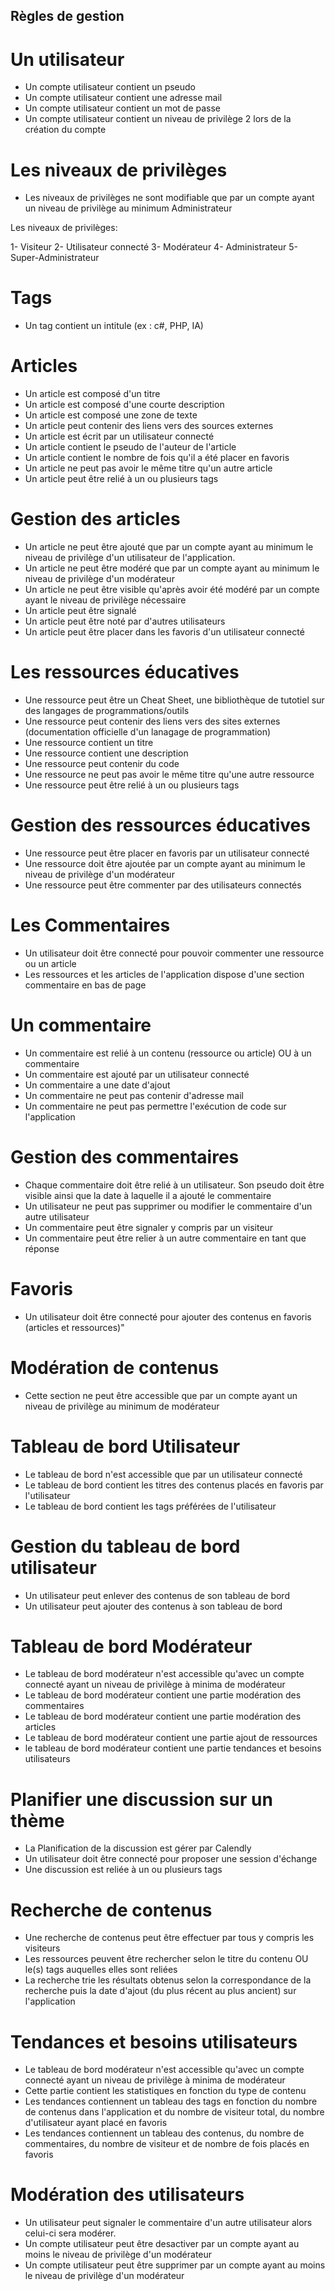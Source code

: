
## Règles de gestion



# Un utilisateur 

- Un compte utilisateur contient un pseudo 
- Un compte utilisateur contient une adresse mail
- Un compte utilisateur contient un mot de passe
- Un compte utilisateur contient un niveau de privilège 2 lors de la création du compte

# Les niveaux de privilèges 

- Les niveaux de privilèges ne sont modifiable que par un compte ayant un niveau de privilège au minimum Administrateur 

Les niveaux de privilèges:

1- Visiteur
2- Utilisateur connecté 
3- Modérateur
4- Administrateur
5- Super-Administrateur

# Tags 

- Un tag contient un intitule (ex : c#, PHP, IA)

# Articles 

- Un article est composé d'un titre
- Un article est composé d'une courte description
- Un article est composé une zone de texte
- Un article peut contenir des liens vers des sources externes
- Un article est écrit par un utilisateur connecté 
- Un article contient le pseudo de l'auteur de l'article
- Un article contient le nombre de fois qu'il a été placer en favoris 
- Un article ne peut pas avoir le même titre qu'un autre article
- Un article peut être relié à un ou plusieurs tags 

# Gestion des articles

- Un article ne peut être ajouté que par un compte ayant au minimum le niveau de privilège d'un utilisateur de l'application.
- Un article ne peut être modéré que par un compte ayant au minimum le niveau de privilège d'un modérateur
- Un article ne peut être visible qu'après avoir été modéré par un compte ayant le niveau de privilège nécessaire 
- Un article peut être signalé
- Un article peut être noté par d'autres utilisateurs 
- Un article peut être placer dans les favoris d'un utilisateur connecté

# Les ressources éducatives 

- Une ressource peut être un Cheat Sheet, une bibliothèque de tutotiel sur des langages de programmations/outils
- Une ressource peut contenir des liens vers des sites externes (documentation officielle d'un lanagage de programmation)
- Une ressource contient un titre 
- Une ressource contient une description 
- Une ressource peut contenir du code 
- Une ressource ne peut pas avoir le même titre qu'une autre ressource 
- Une ressource peut être relié à un ou plusieurs tags 

# Gestion des ressources éducatives 

- Une ressource peut être placer en favoris par un utilisateur connecté
- Une ressource doit être ajoutée par un compte ayant au minimum le niveau de privilège d'un modérateur
- Une ressource peut être commenter par des utilisateurs connectés 

# Les Commentaires 

- Un utilisateur doit être connecté pour pouvoir commenter une ressource ou un article
- Les ressources et les articles de l'application dispose d'une section commentaire en bas de page 

# Un commentaire

- Un commentaire est relié à un contenu (ressource ou article) OU à un commentaire
- Un commentaire est ajouté par un utilisateur connecté 
- Un commentaire a une date d'ajout 
- Un commentaire ne peut pas contenir d'adresse mail  
- Un commentaire ne peut pas permettre l'exécution de code sur l'application

# Gestion des commentaires

- Chaque commentaire doit être relié à un utilisateur. Son pseudo doit être visible ainsi que la date à laquelle il a ajouté le commentaire 
- Un utilisateur ne peut pas supprimer ou modifier le commentaire d'un autre utilisateur 
- Un commentaire peut être signaler y compris par un visiteur 
- Un commentaire peut être relier à un autre commentaire en tant que réponse 

# Favoris 

- Un utilisateur doit être connecté pour ajouter des contenus en favoris (articles et ressources)"

# Modération de contenus

- Cette section ne peut être accessible que par un compte ayant un niveau de privilège au minimum de modérateur

# Tableau de bord Utilisateur

- Le tableau de bord n'est accessible que par un utilisateur connecté 
- Le tableau de bord contient les titres des contenus placés en favoris par l'utilisateur 
- Le tableau de bord contient les tags préférées de l'utilisateur 

# Gestion du tableau de bord utilisateur

- Un utilisateur peut enlever des contenus de son tableau de bord 
- Un utilisateur peut ajouter des contenus à son tableau de bord

# Tableau de bord Modérateur 

- Le tableau de bord modérateur n'est accessible qu'avec un compte connecté ayant un niveau de privilège à minima de modérateur 
- Le tableau de bord modérateur contient une partie modération des commentaires 
- Le tableau de bord modérateur contient une partie modération des articles
- Le tableau de bord modérateur contient une partie ajout de ressources
- le tableau de bord modérateur contient une partie tendances et besoins utilisateurs 

# Planifier une discussion sur un thème 

- La Planification de la discussion est gérer par Calendly 
- Un utilisateur doit être connecté pour proposer une session d'échange 
- Une discussion est reliée à un ou plusieurs tags 

# Recherche de contenus

- Une recherche de contenus peut être effectuer par tous y compris les visiteurs 
- Les ressources peuvent être rechercher selon le titre du contenu OU le(s) tags auquelles elles sont reliées
- La recherche trie les résultats obtenus selon la correspondance de la recherche puis la date d'ajout (du plus récent au plus ancient) sur l'application

# Tendances et besoins utilisateurs 

- Le tableau de bord modérateur n'est accessible qu'avec un compte connecté ayant un niveau de privilège à minima de modérateur 
- Cette partie contient les statistiques en fonction du type de contenu 
- Les tendances contiennent un tableau des tags en fonction du nombre de contenus dans l'application et du nombre de visiteur total, du nombre d'utilisateur ayant placé en favoris 
- Les tendances contiennent un tableau des contenus, du nombre de commentaires, du nombre de visiteur et de nombre de fois placés en favoris

# Modération des utilisateurs 

- Un utilisateur peut signaler le commentaire d'un autre utilisateur alors celui-ci sera modérer. 
- Un compte utilisateur peut être desactiver par un compte ayant au moins le niveau de privilège d'un modérateur 
- Un compte utilisateur peut être supprimer par un compte ayant au moins le niveau de privilège d'un modérateur 